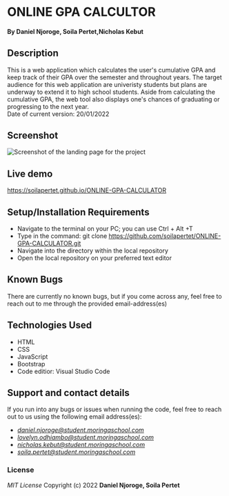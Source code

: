# ONLINE GPA CALCULTOR

#### By **Daniel Njoroge, Soila Pertet,Nicholas Kebut**
## Description
This is a web application which calculates the user's cumulative GPA and keep track of their GPA over the semester and throughout years. The target audience for this web application are univeristy students but plans are underway to extend it to high school students. Aside from calculating the cumulative GPA, the web tool also displays one's chances of graduating or progressing to the next year.
</br>
Date of current version: 20/01/2022

## Screenshot
<img src="https://zippyimage.com/images/2022/01/20/53eaa789258b2bec4e05fdff9d8370e5.png" alt="Screenshot of the landing page for the project">

## Live demo
https://soilapertet.github.io/ONLINE-GPA-CALCULATOR
## Setup/Installation Requirements
* Navigate to the terminal on your PC; you can use Ctrl + Alt +T
* Type in the command: git clone https://github.com/soilapertet/ONLINE-GPA-CALCULATOR.git
* Navigate into the directory within the local repository
* Open the local repository on your preferred text editor
## Known Bugs
There are currently no known bugs, but if you come across any, feel free to reach out to me through the provided email-address(es)
## Technologies Used
* HTML
* CSS
* JavaScript
* Bootstrap
* Code editior: Visual Studio Code
## Support and contact details
If you run into any bugs or issues when running the code, feel free to reach out to us using the following email address(es):
* <em>daniel.njoroge@student.moringaschool.com</em>
* <em>lovelyn.odhiambo@student.moringaschool.com</em>
* <em>nicholas.kebut@student.moringaschool.com</em>
* <em>soila.pertet@student.moringaschool.com</em> 
### License
*MIT License*
Copyright (c) 2022 **Daniel Njoroge, Soila Pertet**

